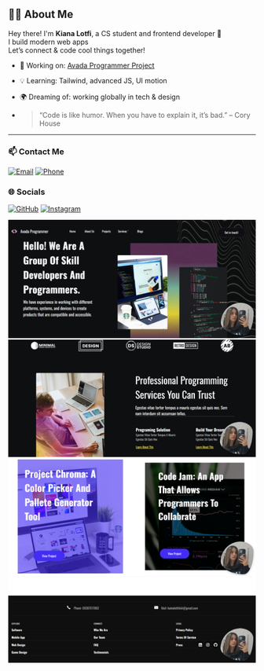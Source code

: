 ## 👩‍💻 About Me

Hey there! I'm **Kiana Lotfi**, a CS student and frontend developer 🎨  
I build modern web apps  
Let’s connect & code cool things together!

- 🔭 Working on: [Avada Programmer Project](https://keyelty-dev.github.io/avada-programmer/)                
- 💡 Learning: Tailwind, advanced JS, UI motion
- 🌍 Dreaming of: working globally in tech & design
  
- > “Code is like humor. When you have to explain it, it’s bad.” – Cory House

---

### 📫 Contact Me

[![Email](https://img.shields.io/badge/Email-kianalotfi.dev@gmail.com-red?style=for-the-badge&logo=gmail&logoColor=white)](mailto:kianalotfiiiiiii@gmail.com)
[![Phone](https://img.shields.io/badge/Phone-+989123456789-teal?style=for-the-badge&logo=whatsapp&logoColor=white)](tel:+989123456789)

### 🌐 Socials

[![GitHub](https://img.shields.io/badge/GitHub-keyelty--dev-181717?style=for-the-badge&logo=github&logoColor=white)](https://github.com/keyelty-dev)
[![Instagram](https://img.shields.io/badge/Instagram-kianalotfi__developer-E4405F?style=for-the-badge&logo=instagram&logoColor=white)](https://www.instagram.com/kianalotfi.developer?igsh=ZWN5MmZ3bHVmbHVu)

![...](https://github.com/keyelty-dev/avada-programmer/blob/main/assets/image/screenshotone.png?raw=true)
![...](https://github.com/keyelty-dev/avada-programmer/blob/main/assets/image/screenshottwo.png?raw=true)
![...](https://github.com/keyelty-dev/avada-programmer/blob/main/assets/image/screenshotthree.png?raw=true)
![...](https://github.com/keyelty-dev/avada-programmer/blob/main/assets/image/screenshot%20four.png?raw=true)

